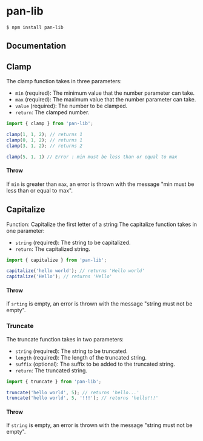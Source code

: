 # pan-lib

```
$ npm install pan-lib
```

## Documentation

## Clamp 
The clamp function takes in three parameters:

- `min` (required): The minimum value that the number parameter can take.
- `max` (required): The maximum value that the number parameter can take.
- `value` (required): The number to be clamped.
- `return`: The clamped number.

```js
import { clamp } from 'pan-lib';

clamp(1, 1, 2); // returns 1
clamp(0, 1, 2); // returns 1
clamp(3, 1, 2); // returns 2

clamp(5, 1, 1) // Error : min must be less than or equal to max
```

#### Throw
If `min` is greater than `max`, an error is thrown with the message "min must be less than or equal to max".

## Capitalize

Function: Capitalize the first letter of a string
The capitalize function takes in one parameter:
- `string` (required): The string to be capitalized.
- `return`: The capitalized string.

```js
import { capitalize } from 'pan-lib';

capitalize('hello world'); // returns 'Hello world'
capitalize('Hello'); // returns 'Hello'
```
#### Throw
if `srting` is empty, an error is thrown with the message "string must not be empty".

### Truncate 
The truncate function takes in two parameters:
- `string` (required): The string to be truncated.
- `length` (required): The length of the truncated string.
- `suffix` (optional): The suffix to be added to the truncated string.
- `return`: The truncated string.

```js
import { truncate } from 'pan-lib';

truncate('hello world', 5); // returns 'hello...'
truncate('hello world', 5, '!!!'); // returns 'hello!!!'
```

#### Throw
If `string` is empty, an error is thrown with the message "string must not be empty".


